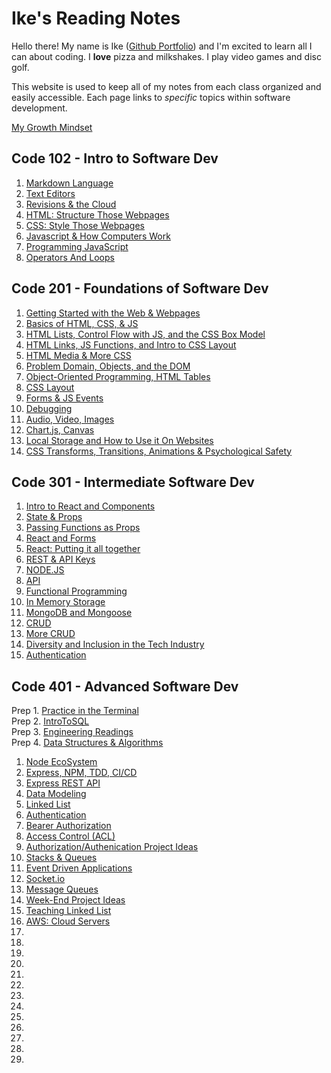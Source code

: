 # Ike's Reading Notes

Hello there! My name is Ike ([Github Portfolio](https://github.com/IkeSteoger)) and I'm excited to learn all I can about coding. I **love** pizza and milkshakes. I play video games and disc golf.

This website is used to keep all of my notes from each class organized and easily accessible. Each page links to *specific* topics within software development.

[My Growth Mindset](/GrowthMindset.md)

## Code 102 - Intro to Software Dev

1. [Markdown Language](/102/read01.md)
2. [Text Editors](/102/read02.md)
3. [Revisions & the Cloud](/102/read03.md)
4. [HTML: Structure Those Webpages](/102/read04.md)
5. [CSS: Style Those Webpages](/102/read05.md)
6. [Javascript & How Computers Work](/102/read06.md)
7. [Programming JavaScript](/102/read07.md)
8. [Operators And Loops](/102/read08.md)

## Code 201 - Foundations of Software Dev

1. [Getting Started with the Web & Webpages](/201/read201.md)
2. [Basics of HTML, CSS, & JS](/201/read202.md)
3. [HTML Lists, Control Flow with JS, and the CSS Box Model](/201/read203.md)
4. [HTML Links, JS Functions, and Intro to CSS Layout](/201/read204.md)
5. [HTML Media & More CSS](/201/read205.md)
6. [Problem Domain, Objects, and the DOM](/201/read206.md)
7. [Object-Oriented Programming, HTML Tables](/201/read207.md)
8. [CSS Layout](/201/read208.md)
9. [Forms & JS Events](/201/read209.md)
10. [Debugging](/201/read210.md)
11. [Audio, Video, Images](/201/read211.md)
12. [Chart.js, Canvas](/201/read212.md)
13. [Local Storage and How to Use it On Websites](/201/read213.md)
14. [CSS Transforms, Transitions, Animations & Psychological Safety](/201/read214.md)

## Code 301 - Intermediate Software Dev

1. [Intro to React and Components](/301/read301.md)
2. [State & Props](/301/read302.md)
3. [Passing Functions as Props](/301/read303.md)
4. [React and Forms](/301/read304.md)
5. [React: Putting it all together](/301/read305.md)
6. [REST & API Keys](/301/read306.md)
7. [NODE.JS](/301/read307.md)
8. [API](/301/read308.md)
9. [Functional Programming](/301/read309.md)
10. [In Memory Storage](/301/read310.md)
11. [MongoDB and Mongoose](/301/read311.md)
12. [CRUD](/301/read312.md)
13. [More CRUD](/301/read313.md)
14. [Diversity and Inclusion in the Tech Industry](/301/read314.md)
15. [Authentication](/301/read315.md)

## Code 401 - Advanced Software Dev

Prep 1. [Practice in the Terminal](/401/terminalPractice.md)  
Prep 2. [IntroToSQL](/401/introToSQL.md)  
Prep 3. [Engineering Readings](/401/engineeringReadings.md)  
Prep 4. [Data Structures & Algorithms](/401/dataStructuresAndAlgorithms.md)

1. [Node EcoSystem](/401/read401.md)
2. [Express, NPM, TDD, CI/CD](/401/read402.md)
3. [Express REST API](/401/read403.md)
4. [Data Modeling](/401/read404.md)
5. [Linked List](/401/read405.md)
6. [Authentication](/401/read406.md)
7. [Bearer Authorization](/401/read407.md)
8. [Access Control (ACL)](/401/read408.md)
9. [Authorization/Authenication Project Ideas](/401/read409.md)
10. [Stacks & Queues](/401/read410.md)
11. [Event Driven Applications](/401/read411.md)
12. [Socket.io](/401/read412.md)
13. [Message Queues](/401/read413.md)
14. [Week-End Project Ideas](/401/read414.md)
15. [Teaching Linked List](/401/read415.md)
16. [AWS: Cloud Servers](/401/read416.md)
17. [](/401/read417.md)
18. [](/401/read418.md)
19. [](/401/read419.md)
20. [](/401/read420.md)
21. [](/401/read421.md)
22. [](/401/read422.md)
23. [](/401/read423.md)
24. [](/401/read424.md)
25. [](/401/read425.md)
26. [](/401/read426.md)
27. [](/401/read427.md)
28. [](/401/read428.md)
29. [](/401/read429.md)
